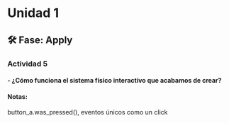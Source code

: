 # Unidad 1

## 🛠 Fase: Apply

### Actividad 5
#### - ¿Cómo funciona el sistema físico interactivo que acabamos de crear?



#### Notas:
button_a.was_pressed(), eventos únicos como un click
